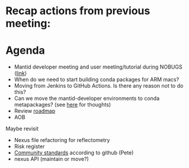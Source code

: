 # Recap actions from previous meeting:

# Agenda
- Mantid developer meeting and user meeting/tutorial during NOBUGS ([link](https://github.com/mantidproject/workshops/tree/main/developer/2024-09))
- When do we need to start building conda packages for ARM macs?
- Moving from Jenkins to GitHub Actions. Is there any reason not to do this?
- Can we move the mantid-developer environments to conda metapackages? (see [here](https://github.com/mantidproject/mantid/issues/37627) for thoughts)
- Review [roadmap](https://github.com/orgs/mantidproject/projects/47/views/1)
- AOB

Maybe revisit
- Nexus file refactoring for reflectometry
- Risk register
- [Community standards](https://github.com/mantidproject/mantid/community) according to github (Pete)
- nexus API (maintain or move?)
